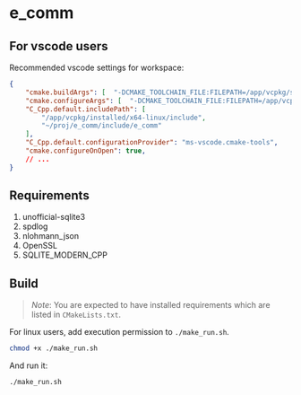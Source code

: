# e_comm

## For vscode users

Recommended vscode settings for workspace:

```json
{
    "cmake.buildArgs": [  "-DCMAKE_TOOLCHAIN_FILE:FILEPATH=/app/vcpkg/scripts/buildsystems/vcpkg.cmake"],
    "cmake.configureArgs": [  "-DCMAKE_TOOLCHAIN_FILE:FILEPATH=/app/vcpkg/scripts/buildsystems/vcpkg.cmake"],
    "C_Cpp.default.includePath": [
        "/app/vcpkg/installed/x64-linux/include",
        "~/proj/e_comm/include/e_comm"
    ],
    "C_Cpp.default.configurationProvider": "ms-vscode.cmake-tools",
    "cmake.configureOnOpen": true,
    // ...
}
```

## Requirements

1. unofficial-sqlite3
2. spdlog
3. nlohmann_json
4. OpenSSL
5. SQLITE_MODERN_CPP

## Build

> *Note*: You are expected to have installed requirements which are listed in `CMakeLists.txt`.

For linux users, add execution permission to `./make_run.sh`.

```bash
chmod +x ./make_run.sh
```

And run it:

```bash
./make_run.sh
```